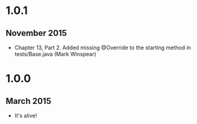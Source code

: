 # 1.0.1
## November 2015
- Chapter 13, Part 2. Added missing @Override to the starting method in tests/Base.java (Mark Winspear)

# 1.0.0
## March 2015
- It's alive!
